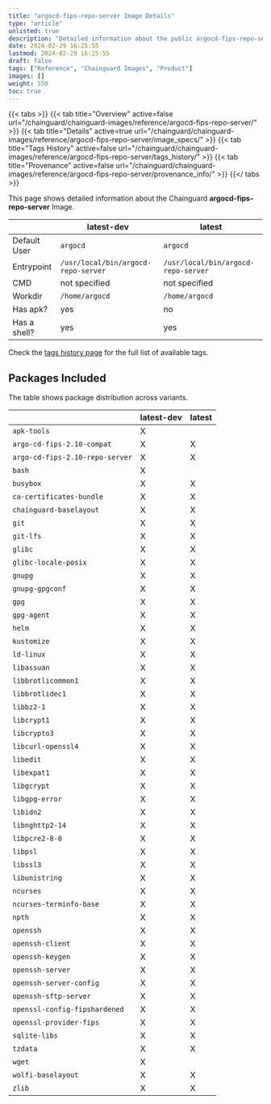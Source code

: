 ```yaml
---
title: "argocd-fips-repo-server Image Details"
type: "article"
unlisted: true
description: "Detailed information about the public argocd-fips-repo-server Chainguard Image."
date: 2024-02-29 16:25:55
lastmod: 2024-02-29 16:25:55
draft: false
tags: ["Reference", "Chainguard Images", "Product"]
images: []
weight: 550
toc: true
---
```


{{< tabs >}}
{{< tab title="Overview" active=false url="/chainguard/chainguard-images/reference/argocd-fips-repo-server/" >}}
{{< tab title="Details" active=true url="/chainguard/chainguard-images/reference/argocd-fips-repo-server/image_specs/" >}}
{{< tab title="Tags History" active=false url="/chainguard/chainguard-images/reference/argocd-fips-repo-server/tags_history/" >}}
{{< tab title="Provenance" active=false url="/chainguard/chainguard-images/reference/argocd-fips-repo-server/provenance_info/" >}}
{{</ tabs >}}

This page shows detailed information about the Chainguard **argocd-fips-repo-server** Image.

|              | latest-dev                          | latest                              |
|--------------|-------------------------------------|-------------------------------------|
| Default User | `argocd`                            | `argocd`                            |
| Entrypoint   | `/usr/local/bin/argocd-repo-server` | `/usr/local/bin/argocd-repo-server` |
| CMD          | not specified                       | not specified                       |
| Workdir      | `/home/argocd`                      | `/home/argocd`                      |
| Has apk?     | yes                                 | no                                  |
| Has a shell? | yes                                 | yes                                 |

Check the [tags history page](/chainguard/chainguard-images/reference/argocd-fips-repo-server/tags_history/) for the full list of available tags.

## Packages Included
The table shows package distribution across variants.

|                                 | latest-dev | latest |
|---------------------------------|------------|--------|
| `apk-tools`                     | X          |        |
| `argo-cd-fips-2.10-compat`      | X          | X      |
| `argo-cd-fips-2.10-repo-server` | X          | X      |
| `bash`                          | X          |        |
| `busybox`                       | X          | X      |
| `ca-certificates-bundle`        | X          | X      |
| `chainguard-baselayout`         | X          | X      |
| `git`                           | X          | X      |
| `git-lfs`                       | X          | X      |
| `glibc`                         | X          | X      |
| `glibc-locale-posix`            | X          | X      |
| `gnupg`                         | X          | X      |
| `gnupg-gpgconf`                 | X          | X      |
| `gpg`                           | X          | X      |
| `gpg-agent`                     | X          | X      |
| `helm`                          | X          | X      |
| `kustomize`                     | X          | X      |
| `ld-linux`                      | X          | X      |
| `libassuan`                     | X          | X      |
| `libbrotlicommon1`              | X          | X      |
| `libbrotlidec1`                 | X          | X      |
| `libbz2-1`                      | X          | X      |
| `libcrypt1`                     | X          | X      |
| `libcrypto3`                    | X          | X      |
| `libcurl-openssl4`              | X          | X      |
| `libedit`                       | X          | X      |
| `libexpat1`                     | X          | X      |
| `libgcrypt`                     | X          | X      |
| `libgpg-error`                  | X          | X      |
| `libidn2`                       | X          | X      |
| `libnghttp2-14`                 | X          | X      |
| `libpcre2-8-0`                  | X          | X      |
| `libpsl`                        | X          | X      |
| `libssl3`                       | X          | X      |
| `libunistring`                  | X          | X      |
| `ncurses`                       | X          | X      |
| `ncurses-terminfo-base`         | X          | X      |
| `npth`                          | X          | X      |
| `openssh`                       | X          | X      |
| `openssh-client`                | X          | X      |
| `openssh-keygen`                | X          | X      |
| `openssh-server`                | X          | X      |
| `openssh-server-config`         | X          | X      |
| `openssh-sftp-server`           | X          | X      |
| `openssl-config-fipshardened`   | X          | X      |
| `openssl-provider-fips`         | X          | X      |
| `sqlite-libs`                   | X          | X      |
| `tzdata`                        | X          | X      |
| `wget`                          | X          |        |
| `wolfi-baselayout`              | X          | X      |
| `zlib`                          | X          | X      |

